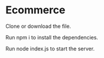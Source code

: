 # Ecommerce

Clone or download the file.

Run npm i to install the dependencies.

Run node index.js to start the server.
